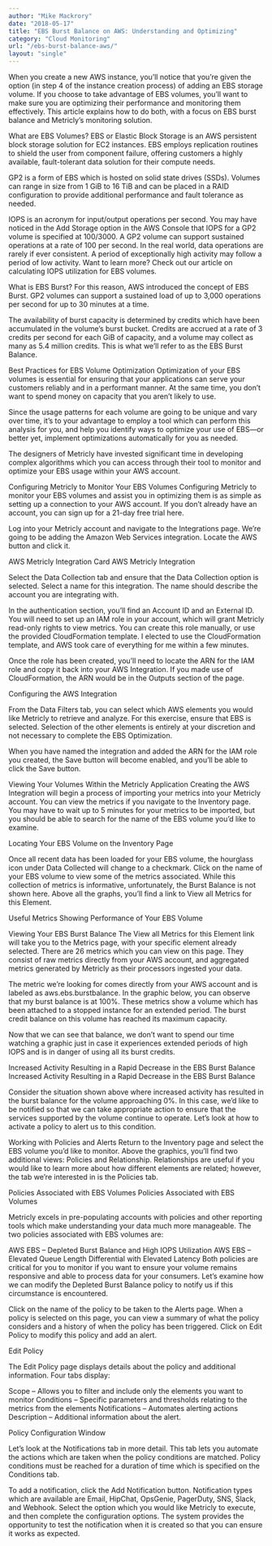```yaml
---
author: "Mike Mackrory"
date: "2018-05-17"
title: "EBS Burst Balance on AWS: Understanding and Optimizing"
category: "Cloud Monitoring"
url: "/ebs-burst-balance-aws/"
layout: "single"
---
```


When you create a new AWS instance, you’ll notice that you’re given the option (in step 4 of the instance creation process) of adding an EBS storage volume. If you choose to take advantage of EBS volumes, you’ll want to make sure you are optimizing their performance and monitoring them effectively. This article explains how to do both, with a focus on EBS burst balance and Metricly’s monitoring solution.

What are EBS Volumes?
EBS or Elastic Block Storage is an AWS persistent block storage solution for EC2 instances. EBS employs replication routines to shield the user from component failure, offering customers a highly available, fault-tolerant data solution for their compute needs.

GP2 is a form of EBS which is hosted on solid state drives (SSDs). Volumes can range in size from 1 GiB to 16 TiB and can be placed in a RAID configuration to provide additional performance and fault tolerance as needed.

IOPS is an acronym for input/output operations per second. You may have noticed in the Add Storage option in the AWS Console that IOPS for a GP2 volume is specified at 100/3000. A GP2 volume can support sustained operations at a rate of 100 per second. In the real world, data operations are rarely if ever consistent. A period of exceptionally high activity may follow a period of low activity. Want to learn more? Check out our article on calculating IOPS utilization for EBS volumes.

What is EBS Burst?
For this reason, AWS introduced the concept of EBS Burst. GP2 volumes can support a sustained load of up to 3,000 operations per second for up to 30 minutes at a time.

The availability of burst capacity is determined by credits which have been accumulated in the volume’s burst bucket. Credits are accrued at a rate of 3 credits per second for each GiB of capacity, and a volume may collect as many as 5.4 million credits. This is what we’ll refer to as the EBS Burst Balance.

Best Practices for EBS Volume Optimization
Optimization of your EBS volumes is essential for ensuring that your applications can serve your customers reliably and in a performant manner. At the same time, you don’t want to spend money on capacity that you aren’t likely to use.

Since the usage patterns for each volume are going to be unique and vary over time, it’s to your advantage to employ a tool which can perform this analysis for you, and help you identify ways to optimize your use of EBS—or better yet, implement optimizations automatically for you as needed.

The designers of Metricly have invested significant time in developing complex algorithms which you can access through their tool to monitor and optimize your EBS usage within your AWS account.

Configuring Metricly to Monitor Your EBS Volumes
Configuring Metricly to monitor your EBS volumes and assist you in optimizing them is as simple as setting up a connection to your AWS account. If you don’t already have an account, you can sign up for a 21-day free trial here.

Log into your Metricly account and navigate to the Integrations page. We’re going to be adding the Amazon Web Services integration. Locate the AWS button and click it.

AWS Metricly Integration Card
AWS Metricly Integration

Select the Data Collection tab and ensure that the Data Collection option is selected. Select a name for this integration. The name should describe the account you are integrating with.

In the authentication section, you’ll find an Account ID and an External ID. You will need to set up an IAM role in your account, which will grant Metricly read-only rights to view metrics. You can create this role manually, or use the provided CloudFormation template. I elected to use the CloudFormation template, and AWS took care of everything for me within a few minutes.



Once the role has been created, you’ll need to locate the ARN for the IAM role and copy it back into your AWS Integration. If you made use of CloudFormation, the ARN would be in the Outputs section of the page.


Configuring the AWS Integration

From the Data Filters tab, you can select which AWS elements you would like Metricly to retrieve and analyze. For this exercise, ensure that EBS is selected. Selection of the other elements is entirely at your discretion and not necessary to complete the EBS Optimization.

When you have named the integration and added the ARN for the IAM role you created, the Save button will become enabled, and you’ll be able to click the Save button.

Viewing Your Volumes Within the Metricly Application
Creating the AWS Integration will begin a process of importing your metrics into your Metricly account. You can view the metrics if you navigate to the Inventory page. You may have to wait up to 5 minutes for your metrics to be imported, but you should be able to search for the name of the EBS volume you’d like to examine.


Locating Your EBS Volume on the Inventory Page

Once all recent data has been loaded for your EBS volume, the hourglass icon under Data Collected will change to a checkmark. Click on the name of your EBS volume to view some of the metrics associated. While this collection of metrics is informative, unfortunately, the Burst Balance is not shown here. Above all the graphs, you’ll find a link to View all Metrics for this Element.


Useful Metrics Showing Performance of Your EBS Volume

Viewing Your EBS Burst Balance
The View all Metrics for this Element link will take you to the Metrics page, with your specific element already selected. There are 26 metrics which you can view on this page. They consist of raw metrics directly from your AWS account, and aggregated metrics generated by Metricly as their processors ingested your data.

The metric we’re looking for comes directly from your AWS account and is labeled as aws.ebs.burstbalance. In the graphic below, you can observe that my burst balance is at 100%. These metrics show a volume which has been attached to a stopped instance for an extended period. The burst credit balance on this volume has reached its maximum capacity.

Now that we can see that balance, we don’t want to spend our time watching a graphic just in case it experiences extended periods of high IOPS and is in danger of using all its burst credits.

Increased Activity Resulting in a Rapid Decrease in the EBS Burst Balance
Increased Activity Resulting in a Rapid Decrease in the EBS Burst Balance

Consider the situation shown above where increased activity has resulted in the burst balance for the volume approaching 0%. In this case, we’d like to be notified so that we can take appropriate action to ensure that the services supported by the volume continue to operate. Let’s look at how to activate a policy to alert us to this condition.

Working with Policies and Alerts
Return to the Inventory page and select the EBS volume you’d like to monitor. Above the graphics, you’ll find two additional views: Policies and Relationship. Relationships are useful if you would like to learn more about how different elements are related; however, the tab we’re interested in is the Policies tab.

Policies Associated with EBS Volumes
Policies Associated with EBS Volumes

Metricly excels in pre-populating accounts with policies and other reporting tools which make understanding your data much more manageable. The two policies associated with EBS volumes are:

AWS EBS – Depleted Burst Balance and High IOPS Utilization
AWS EBS – Elevated Queue Length Differential with Elevated Latency
Both policies are critical for you to monitor if you want to ensure your volume remains responsive and able to process data for your consumers. Let’s examine how we can modify the Depleted Burst Balance policy to notify us if this circumstance is encountered.

Click on the name of the policy to be taken to the Alerts page. When a policy is selected on this page, you can view a summary of what the policy considers and a history of when the policy has been triggered. Click on Edit Policy to modify this policy and add an alert.


Edit Policy

The Edit Policy page displays details about the policy and additional information. Four tabs display:

Scope – Allows you to filter and include only the elements you want to monitor
Conditions – Specific parameters and thresholds relating to the metrics from the elements
Notifications – Automates alerting actions
Description – Additional information about the alert.

Policy Configuration Window

Let’s look at the Notifications tab in more detail. This tab lets you automate the actions which are taken when the policy conditions are matched. Policy conditions must be reached for a duration of time which is specified on the Conditions tab.

To add a notification, click the Add Notification button. Notification types which are available are Email, HipChat, OpsGenie, PagerDuty, SNS, Slack, and Webhook. Select the option which you would like Metricly to execute, and then complete the configuration options. The system provides the opportunity to test the notification when it is created so that you can ensure it works as expected.
